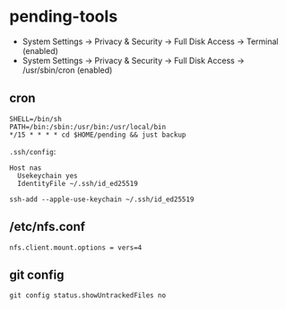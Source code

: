 # pending-tools

- System Settings -> Privacy & Security -> Full Disk Access -> Terminal (enabled)
- System Settings -> Privacy & Security -> Full Disk Access -> /usr/sbin/cron (enabled)

## cron

```
SHELL=/bin/sh
PATH=/bin:/sbin:/usr/bin:/usr/local/bin
*/15 * * * * cd $HOME/pending && just backup
```

`.ssh/config`:

```
Host nas
  Usekeychain yes
  IdentityFile ~/.ssh/id_ed25519
```

`ssh-add --apple-use-keychain ~/.ssh/id_ed25519`

## /etc/nfs.conf

`nfs.client.mount.options = vers=4`

## git config

`git config status.showUntrackedFiles no`
